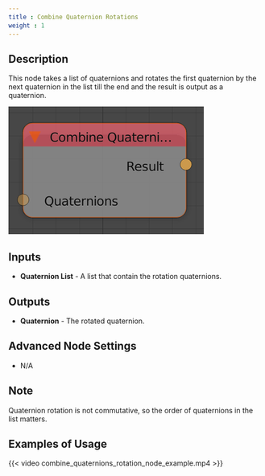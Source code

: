 ```yaml
---
title : Combine Quaternion Rotations
weight : 1
---
```


## Description

This node takes a list of quaternions and rotates the first quaternion
by the next quaternion in the list till the end and the result is output
as a quaternion.

![image](combine_quaternion_rotations_node.png)

## Inputs

  - **Quaternion List** - A list that contain the rotation quaternions.

## Outputs

  - **Quaternion** - The rotated quaternion.

## Advanced Node Settings

  - N/A

## Note

Quaternion rotation is not commutative, so the order of quaternions in
the list matters.

## Examples of Usage

{{< video combine_quaternions_rotation_node_example.mp4 >}}
